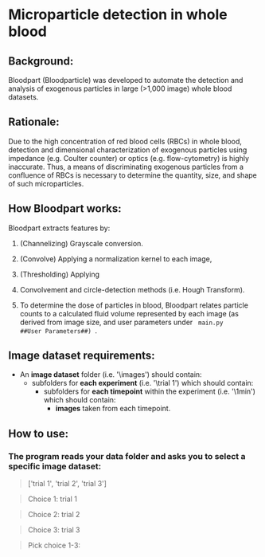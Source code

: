 # Microparticle detection in whole blood

## Background:
Bloodpart (Bloodparticle) was developed to automate the detection and analysis of exogenous particles in large (>1,000 image) whole blood datasets.

## Rationale:
Due to the high concentration of red blood cells (RBCs) in whole blood, detection and dimensional characterization of exogenous particles using impedance (e.g. Coulter counter) or optics (e.g. flow-cytometry) is highly inaccurate.  Thus, a means of discriminating exogenous particles from a confluence of RBCs is necessary to determine the quantity, size, and shape of such microparticles.  

## How Bloodpart works:

Bloodpart extracts features by: 
1. (Channelizing) Grayscale conversion.
2. (Convolve) Applying a normalization kernel to each image,
3. (Thresholding) Applying  
4. Convolvement and circle-detection methods (i.e. Hough Transform).

2. To determine the dose of particles in blood, Bloodpart relates particle counts to a calculated fluid volume represented by each image (as derived from image size, and user parameters under <code> main.py ##User Parameters##) </code>.
</ul>

## Image dataset requirements:
- An **image dataset** folder (i.e. '\\images') should contain: 
    - subfolders for **each experiment** (i.e. '\\trial 1') which should contain: 
        - subfolders for **each timepoint** within the experiment (i.e. '\\1min') which should contain: 
            - **images** taken from each timepoint.

## How to use:
### The program reads your data folder and asks you to select a specific image dataset:

> ['trial 1', 'trial 2', 'trial 3']

> Choice 1: trial 1

> Choice 2: trial 2

> Choice 3: trial 3

> Pick choice 1-3:
